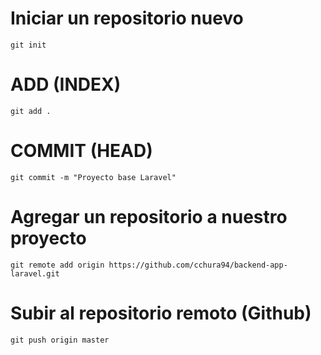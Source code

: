 # Iniciar un repositorio nuevo
```
git init
```
# ADD (INDEX)
```
git add .
```
# COMMIT (HEAD)
```
git commit -m "Proyecto base Laravel"
```

# Agregar un repositorio a nuestro proyecto

```
git remote add origin https://github.com/cchura94/backend-app-laravel.git
```
# Subir al repositorio remoto (Github)
```
git push origin master
```
